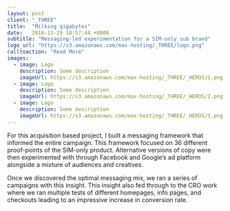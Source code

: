 ```yaml
---
layout: post
client: "_THREE"
title:  "Milking gigabytes"
date:   2016-11-29 18:57:44 +0000
subtitle: "Messaging-led experimentation for a SIM-only sub brand"
logo_url: "https://s3.amazonaws.com/max-hosting/_THREE/logo.png"
calltoaction: "Read More"
images:
  - image: Logo
    description: Some description
    imageUrl: https://s3.amazonaws.com/max-hosting/_THREE/_HEROS/1.png
  - image: Logo
    description: Some description
    imageUrl: https://s3.amazonaws.com/max-hosting/_THREE/_HEROS/2.png
  - image: Logo
    description: Some description
    imageUrl: https://s3.amazonaws.com/max-hosting/_THREE/_HEROS/3.png
---
```


For this acquisition based project, I built a messaging framework that informed the entire campaign. This framework focused on 36 different proof-points of the SIM-only product. Alternative versions of copy were then experimented with through Facebook and Google’s ad platform alongside a mixture of audiences and creatives. 

Once we discovered the optimal messaging mix, we ran a series of campaigns with this insight. This insight also fed through to the CRO work where we ran multiple tests of different homepages, info pages, and checkouts leading to an impressive increase in conversion rate. 
